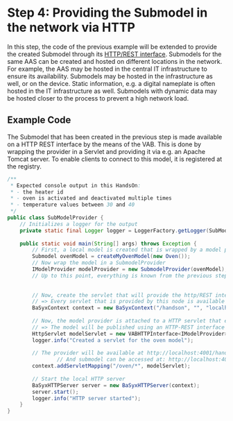 # Step 4: Providing the Submodel in the network via HTTP
In this step, the code of the previous example will be extended to provide the created Submodel through its [HTTP/REST interface](../../../../../concepts%20and%20architecture/submodel.md). Submodels for the same AAS can be created and hosted on different locations in the network. For example, the AAS may be hosted in the central IT infrastructure to ensure its availability. Submodels may be hosted in the infrastructure as well, or on the device. Static information, e.g. a digital nameplate is often hosted in the IT infrastructure as well. Submodels with dynamic data may be hosted closer to the process to prevent a high network load.


## Example Code
The Submodel that has been created in the previous step is made available on a HTTP REST interface by the means of the VAB. This is done by wrapping the provider in a Servlet and providing it via e.g. an Apache Tomcat server. To enable clients to connect to this model, it is registered at the registry.

```java
/**
 * Expected console output in this HandsOn:
 * - the heater id
 * - oven is activated and deactivated multiple times
 * - temperature values between 30 and 40
 */
public class SubModelProvider {
	// Initializes a logger for the output
	private static final Logger logger = LoggerFactory.getLogger(SubModelProvider.class);
 
	public static void main(String[] args) throws Exception {
		// First, a local model is created that is wrapped by a model provider (see previous step 3)
		Submodel ovenModel = createMyOvenModel(new Oven());
		// Now wrap the model in a SubmodelProvider
		IModelProvider modelProvider = new SubmodelProvider(ovenModel);
		// Up to this point, everything is known from the previous step example
 
 
		// Now, create the servlet that will provide the http/REST interface for accessing the oven Submodel
		// => Every servlet that is provided by this node is available at http://localhost:4001/handson/
		BaSyxContext context = new BaSyxContext("/handson", "", "localhost", 4001);
 
		// Now, the model provider is attached to a HTTP servlet that enables access to the model in the next steps through a HTTP rest interface
		// => The model will be published using an HTTP-REST interface
		HttpServlet modelServlet = new VABHTTPInterface<IModelProvider>(modelProvider);
		logger.info("Created a servlet for the oven model");
 
		// The provider will be available at http://localhost:4001/handson/oven/
                // And submodel can be accessed at: http://localhost:4001/handson/oven/submodel
   		context.addServletMapping("/oven/*", modelServlet);
 
		// Start the local HTTP server
		BaSyxHTTPServer server = new BaSyxHTTPServer(context);
		server.start();
		logger.info("HTTP server started");
	}
}
```